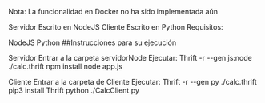 Nota: La funcionalidad en Docker no ha sido implementada aún

Servidor Escrito en NodeJS
Cliente Escrito en Python
Requisitos:

NodeJS
Python
##Instrucciones para su ejecución

Servidor
Entrar a la carpeta servidorNode
Ejecutar: 
    Thrift -r --gen js:node ./calc.thrift
    npm install
    node app.js

Cliente
Entrar a la carpeta de Cliente
Ejecutar: 
    Thrift -r --gen py ./calc.thrift
    pip3 install Thrift
    python ./CalcClient.py
